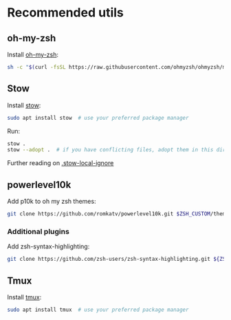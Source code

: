 # Recommended utils

## oh-my-zsh
Install [oh-my-zsh](https://github.com/ohmyzsh/ohmyzsh/wiki):
```sh
sh -c "$(curl -fsSL https://raw.githubusercontent.com/ohmyzsh/ohmyzsh/master/tools/install.sh)"
```

## Stow
Install [stow](https://www.gnu.org/software/stow/):
```sh
sudo apt install stow  # use your preferred package manager
```
Run:
```sh
stow .
stow --adopt .  # if you have conflicting files, adopt them in this directory
```
Further reading on [.stow-local-ignore](https://www.gnu.org/software/stow/manual/html_node/Types-And-Syntax-Of-Ignore-Lists.html)

## powerlevel10k
Add p10k to oh my zsh themes: 
```sh
git clone https://github.com/romkatv/powerlevel10k.git $ZSH_CUSTOM/themes/powerlevel10k
```

### Additional plugins
Add zsh-syntax-highlighting:
```sh
git clone https://github.com/zsh-users/zsh-syntax-highlighting.git ${ZSH_CUSTOM:-~/.oh-my-zsh/custom}/plugins/zsh-syntax-highlighting
```

## Tmux
Install [tmux](https://github.com/tmux/tmux/wiki):
```sh
sudo apt install tmux  # use your preferred package manager
```